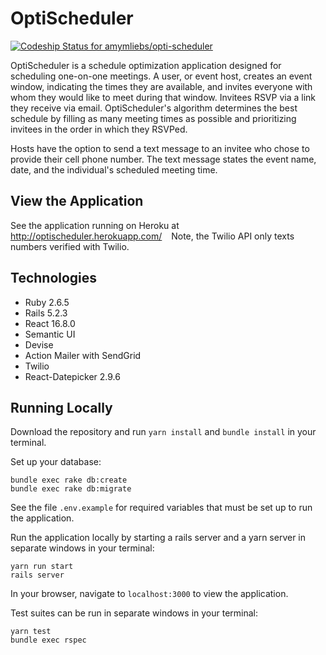 # OptiScheduler

[![Codeship Status for amymliebs/opti-scheduler](https://app.codeship.com/projects/e5deb8d0-daf6-0137-d950-52cf7283ff5a/status?branch=master)](https://app.codeship.com/projects/371379)

OptiScheduler is a schedule optimization application designed for scheduling one-on-one meetings. A user, or event host, creates an event window, indicating the times they are available, and invites everyone with whom they would like to meet during that window. Invitees RSVP via a link they receive via email. OptiScheduler's algorithm determines the best schedule by filling as many meeting times as possible and prioritizing invitees in the order in which they RSVPed.

Hosts have the option to send a text message to an invitee who chose to provide their cell phone number. The text message states the event name, date, and the individual's scheduled meeting time.


## View the Application
See the application running on Heroku at http://optischeduler.herokuapp.com/ &ensp; Note, the Twilio API only texts numbers verified with Twilio.


## Technologies

* Ruby 2.6.5
* Rails 5.2.3
* React 16.8.0
* Semantic UI
* Devise
* Action Mailer with SendGrid
* Twilio
* React-Datepicker 2.9.6


## Running Locally

Download the repository and run `yarn install` and `bundle install` in your terminal.

Set up your database:
```
bundle exec rake db:create
bundle exec rake db:migrate
```

See the file `.env.example` for required variables that must be set up to run the application.

Run the application locally by starting a rails server and a yarn server in separate windows in your terminal:
```
yarn run start
rails server
```

In your browser, navigate to `localhost:3000` to view the application.

Test suites can be run in separate windows in your terminal:
```
yarn test
bundle exec rspec
```
